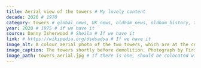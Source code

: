 ```yaml
---
title: Aerial view of the towers # My lovely content
decade: 2020 # 1970
category: towers # global_news, UK_news, oldham_news, oldham_history, towers, surrounding_estate # Always exactly one category
year: 2020 # 1975 # if we have it
source: Danny Isherwood # Sheila # If we have it
link: # https://wikipedia.org/dsdsadsa # If we have it
image_alt: A colour aerial photo of the two towers, which are at the centre of the frame. You can see the space between the towers, with a structure connecting them on the ground floor. There are terraced houses to the right of the towers, and roads all around and behind them. # If there is one
image_caption: The towers shortly before demolition. Photograph by First Choice Homes Oldham. Licence - CC BY-NC-ND 4.0 # If there is one
image_path: towers_aerial.jpg # If there is one, should be colocated with the index.md file in the folder
---
```

